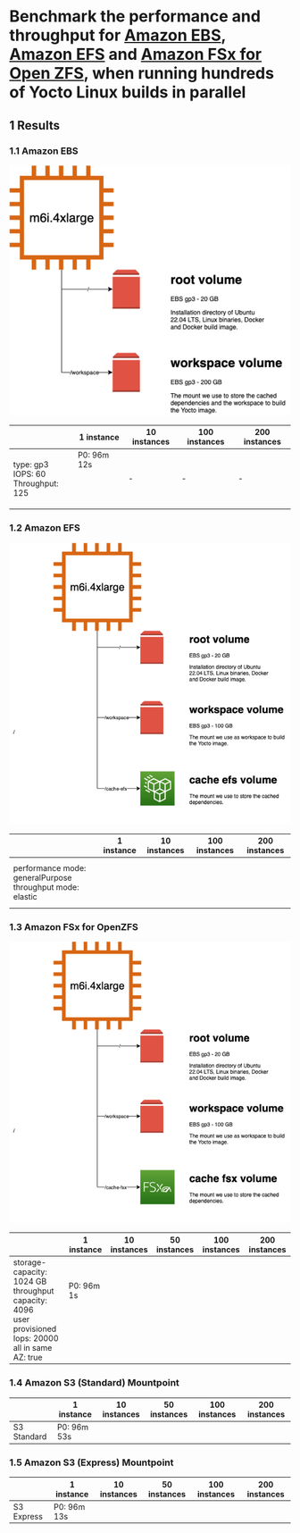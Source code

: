 # Benchmark the performance and throughput for [Amazon EBS](https://aws.amazon.com/ebs/), [Amazon EFS](https://aws.amazon.com/efs) and [Amazon FSx for Open ZFS](https://aws.amazon.com/fsx/openzfs/), when running hundreds of Yocto Linux builds in parallel

## 1 Results

### 1.1 Amazon EBS

![benchmark-EBS-set-up.png](images%2Fbenchmark-EBS-set-up.png)

|                                          | 1 instance                      | 10 instances | 100 instances | 200 instances |
|------------------------------------------|---------------------------------|--------------|---------------|---------------|
| type: gp3<br>IOPS: 60<br>Throughput: 125 | P0: 96m 12s<br><br><br><br><br> | -            | -             | -             |


### 1.2 Amazon EFS

![benchmark-EFS-set-up.png](images%2Fbenchmark-EFS-set-up.png)


|                                                              | 1 instance           | 10 instances         | 100 instances        | 200 instances        |
|--------------------------------------------------------------|----------------------|----------------------|----------------------|----------------------|
| performance mode: generalPurpose<br>throughput mode: elastic | <br><br><br><br><br> | <br><br><br><br><br> | <br><br><br><br><br> | <br><br><br><br><br> |


### 1.3 Amazon FSx for OpenZFS

![benchmark-FSx-set-up.png](images%2Fbenchmark-FSx-set-up.png)


|                                                                                                                | 1 instance                     | 10 instances         | 50 instances         | 100 instances        | 200 instances        |
|----------------------------------------------------------------------------------------------------------------|--------------------------------|----------------------|----------------------|----------------------|----------------------|
| storage-capacity: 1024 GB<br>throughput capacity: 4096<br>user provisioned Iops: 20000<br>all in same AZ: true | P0: 96m 1s<br><br><br><br><br> | <br><br><br><br><br> | <br><br><br><br><br> | <br><br><br><br><br> | <br><br><br><br><br> |


### 1.4 Amazon S3 (Standard) Mountpoint

|             | 1 instance      | 10 instances | 50 instances | 100 instances | 200 instances |
|-------------|-----------------|--------------|--------------|---------------|---------------|
| S3 Standard | P0: 96m 53s<br> |              |              |               |               |


### 1.5 Amazon S3 (Express) Mountpoint

|            | 1 instance      | 10 instances | 50 instances | 100 instances | 200 instances |
|------------|-----------------|--------------|--------------|---------------|---------------|
| S3 Express | P0: 96m 13s<br> |              |              |               |               |
